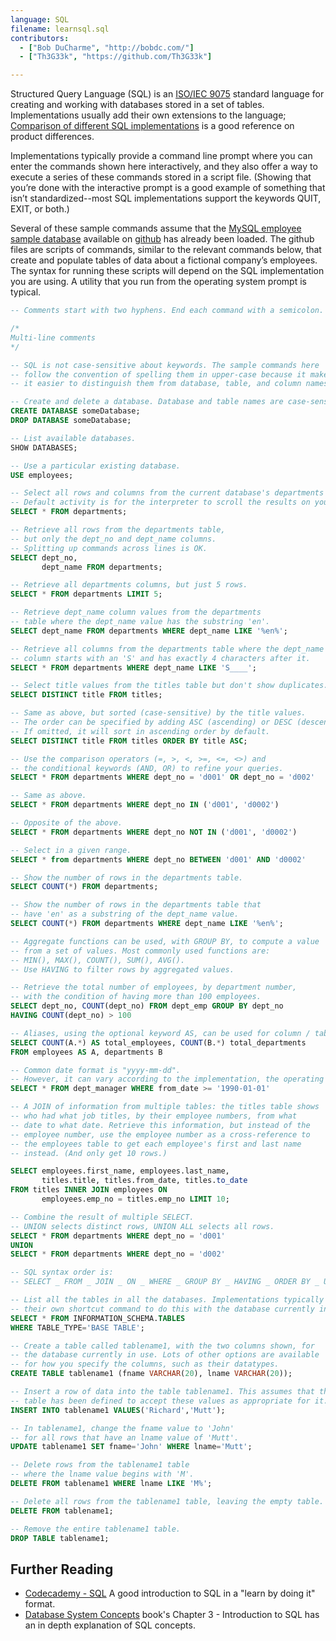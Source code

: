 ```yaml
---
language: SQL
filename: learnsql.sql
contributors:
  - ["Bob DuCharme", "http://bobdc.com/"]
  - ["Th3G33k", "https://github.com/Th3G33k"]

---
```


Structured Query Language (SQL) is an [ISO/IEC 9075](https://www.iso.org/standard/63555.html) standard language for creating and working with databases stored in a set of tables. Implementations usually add their own extensions to the language; [Comparison of different SQL implementations](http://troels.arvin.dk/db/rdbms/) is a good reference on product differences.

Implementations typically provide a command line prompt where you can enter the commands shown here interactively, and they also offer a way to execute a series of these commands stored in a script file.  (Showing that you’re done with the interactive prompt is a good example of something that isn’t standardized--most SQL implementations support the keywords QUIT, EXIT, or both.)

Several of these sample commands assume that the [MySQL employee sample database](https://dev.mysql.com/doc/employee/en/) available on [github](https://github.com/datacharmer/test_db) has already been loaded. The github files are scripts of commands, similar to the relevant commands below, that create and populate tables of data about a fictional company’s employees. The syntax for running these scripts will depend on the SQL implementation you are using. A utility that you run from the operating system prompt is typical.


```sql
-- Comments start with two hyphens. End each command with a semicolon.

/*
Multi-line comments
*/

-- SQL is not case-sensitive about keywords. The sample commands here
-- follow the convention of spelling them in upper-case because it makes
-- it easier to distinguish them from database, table, and column names.

-- Create and delete a database. Database and table names are case-sensitive.
CREATE DATABASE someDatabase;
DROP DATABASE someDatabase;

-- List available databases.
SHOW DATABASES;

-- Use a particular existing database.
USE employees;

-- Select all rows and columns from the current database's departments table.
-- Default activity is for the interpreter to scroll the results on your screen.
SELECT * FROM departments;

-- Retrieve all rows from the departments table,
-- but only the dept_no and dept_name columns.
-- Splitting up commands across lines is OK.
SELECT dept_no,
       dept_name FROM departments;

-- Retrieve all departments columns, but just 5 rows.
SELECT * FROM departments LIMIT 5;

-- Retrieve dept_name column values from the departments
-- table where the dept_name value has the substring 'en'.
SELECT dept_name FROM departments WHERE dept_name LIKE '%en%';

-- Retrieve all columns from the departments table where the dept_name
-- column starts with an 'S' and has exactly 4 characters after it.
SELECT * FROM departments WHERE dept_name LIKE 'S____';

-- Select title values from the titles table but don't show duplicates.
SELECT DISTINCT title FROM titles;

-- Same as above, but sorted (case-sensitive) by the title values.
-- The order can be specified by adding ASC (ascending) or DESC (descending).
-- If omitted, it will sort in ascending order by default.
SELECT DISTINCT title FROM titles ORDER BY title ASC;

-- Use the comparison operators (=, >, <, >=, <=, <>) and
-- the conditional keywords (AND, OR) to refine your queries.
SELECT * FROM departments WHERE dept_no = 'd001' OR dept_no = 'd002'

-- Same as above.
SELECT * FROM departments WHERE dept_no IN ('d001', 'd0002')

-- Opposite of the above.
SELECT * FROM departments WHERE dept_no NOT IN ('d001', 'd0002')

-- Select in a given range.
SELECT * from departments WHERE dept_no BETWEEN 'd001' AND 'd0002'

-- Show the number of rows in the departments table.
SELECT COUNT(*) FROM departments;

-- Show the number of rows in the departments table that
-- have 'en' as a substring of the dept_name value.
SELECT COUNT(*) FROM departments WHERE dept_name LIKE '%en%';

-- Aggregate functions can be used, with GROUP BY, to compute a value
-- from a set of values. Most commonly used functions are:
-- MIN(), MAX(), COUNT(), SUM(), AVG().
-- Use HAVING to filter rows by aggregated values.

-- Retrieve the total number of employees, by department number,
-- with the condition of having more than 100 employees.
SELECT dept_no, COUNT(dept_no) FROM dept_emp GROUP BY dept_no
HAVING COUNT(dept_no) > 100

-- Aliases, using the optional keyword AS, can be used for column / table names.
SELECT COUNT(A.*) AS total_employees, COUNT(B.*) total_departments
FROM employees AS A, departments B

-- Common date format is "yyyy-mm-dd".
-- However, it can vary according to the implementation, the operating system, and the session's locale.
SELECT * FROM dept_manager WHERE from_date >= '1990-01-01'

-- A JOIN of information from multiple tables: the titles table shows
-- who had what job titles, by their employee numbers, from what
-- date to what date. Retrieve this information, but instead of the
-- employee number, use the employee number as a cross-reference to
-- the employees table to get each employee's first and last name
-- instead. (And only get 10 rows.)

SELECT employees.first_name, employees.last_name,
       titles.title, titles.from_date, titles.to_date
FROM titles INNER JOIN employees ON
       employees.emp_no = titles.emp_no LIMIT 10;

-- Combine the result of multiple SELECT.
-- UNION selects distinct rows, UNION ALL selects all rows.
SELECT * FROM departments WHERE dept_no = 'd001'
UNION
SELECT * FROM departments WHERE dept_no = 'd002'

-- SQL syntax order is:
-- SELECT _ FROM _ JOIN _ ON _ WHERE _ GROUP BY _ HAVING _ ORDER BY _ UNION

-- List all the tables in all the databases. Implementations typically provide
-- their own shortcut command to do this with the database currently in use.
SELECT * FROM INFORMATION_SCHEMA.TABLES
WHERE TABLE_TYPE='BASE TABLE';

-- Create a table called tablename1, with the two columns shown, for
-- the database currently in use. Lots of other options are available
-- for how you specify the columns, such as their datatypes.
CREATE TABLE tablename1 (fname VARCHAR(20), lname VARCHAR(20));

-- Insert a row of data into the table tablename1. This assumes that the
-- table has been defined to accept these values as appropriate for it.
INSERT INTO tablename1 VALUES('Richard','Mutt');

-- In tablename1, change the fname value to 'John'
-- for all rows that have an lname value of 'Mutt'.
UPDATE tablename1 SET fname='John' WHERE lname='Mutt';

-- Delete rows from the tablename1 table
-- where the lname value begins with 'M'.
DELETE FROM tablename1 WHERE lname LIKE 'M%';

-- Delete all rows from the tablename1 table, leaving the empty table.
DELETE FROM tablename1;

-- Remove the entire tablename1 table.
DROP TABLE tablename1;
```

## Further Reading

* [Codecademy - SQL](https://www.codecademy.com/learn/learn-sql) A good introduction to SQL in a "learn by doing it" format.
* [Database System Concepts](https://www.db-book.com) book's Chapter 3 - Introduction to SQL has an in depth explanation of SQL concepts.
